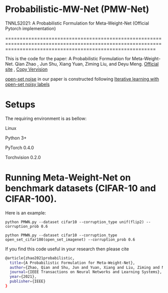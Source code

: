 # Probabilistic-MW-Net (PMW-Net)
TNNLS2021: A Probabilistic Formulation for Meta-Weight-Net (Official Pytorch implementation)


================================================================================================================================================================


This is the code for the paper:
A Probabilistic Formulation for Meta-Weight-Net. Qian Zhao , Jun Shu, Xiang Yuan, Ziming Liu, and Deyu Meng. [Official site](https://ieeexplore.ieee.org/abstract/document/9525050/) ,  [Copy Vervision](https://github.com/xjtushujun/Probabilistic-MW-Net-PMW-Net-/blob/main/A_Probabilistic_Formulation_for_Meta-Weight-Net.pdf)

[open-set noise](https://drive.google.com/file/d/1v-ZmUx4NZEvCTEYW1kVShdHAbB5zdF1c/view?usp=sharing) in our paper is constructed following [Iterative learning with open-set noisy labels](https://openaccess.thecvf.com/content_cvpr_2018/papers/Wang_Iterative_Learning_With_CVPR_2018_paper.pdf)


# Setups
The requiring environment is as bellow:

Linux

Python 3+

PyTorch 0.4.0

Torchvision 0.2.0

# Running Meta-Weight-Net on benchmark datasets (CIFAR-10 and CIFAR-100).
Here is an example:


```
python PMWN.py --dataset cifar10 --corruption_type unif(flip2) --corruption_prob 0.6
```

```
python PMWN.py --dataset cifar10 --corruption_type open_set_cifar100(open_set_imagenet) --corruption_prob 0.6
```


If you find this code useful in your research then please cite  
```bash
@article{zhao2021probabilistic,
  title={A Probabilistic Formulation for Meta-Weight-Net},
  author={Zhao, Qian and Shu, Jun and Yuan, Xiang and Liu, Ziming and Meng, Deyu},
  journal={IEEE Transactions on Neural Networks and Learning Systems},
  year={2021},
  publisher={IEEE}
}
``` 
